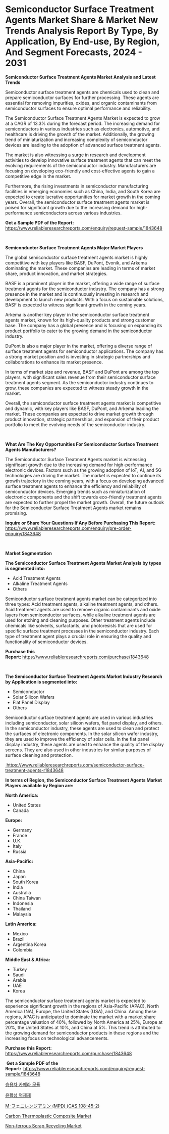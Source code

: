 <p><h1>Semiconductor Surface Treatment Agents Market Share & Market New Trends Analysis Report By Type, By Application, By End-use, By Region, And Segment Forecasts, 2024 - 2031</h1></p><p><strong>Semiconductor Surface Treatment Agents Market Analysis and Latest Trends</strong></p>
<p><p>Semiconductor surface treatment agents are chemicals used to clean and prepare semiconductor surfaces for further processing. These agents are essential for removing impurities, oxides, and organic contaminants from semiconductor surfaces to ensure optimal performance and reliability.</p><p>The Semiconductor Surface Treatment Agents Market is expected to grow at a CAGR of 13.3% during the forecast period. The increasing demand for semiconductors in various industries such as electronics, automotive, and healthcare is driving the growth of the market. Additionally, the growing trend of miniaturization and increasing complexity of semiconductor devices are leading to the adoption of advanced surface treatment agents.</p><p>The market is also witnessing a surge in research and development activities to develop innovative surface treatment agents that can meet the evolving requirements of the semiconductor industry. Manufacturers are focusing on developing eco-friendly and cost-effective agents to gain a competitive edge in the market.</p><p>Furthermore, the rising investments in semiconductor manufacturing facilities in emerging economies such as China, India, and South Korea are expected to create lucrative opportunities for market growth in the coming years. Overall, the semiconductor surface treatment agents market is poised for significant growth due to the increasing demand for high-performance semiconductors across various industries.</p></p>
<p><strong>Get a Sample PDF of the Report:&nbsp;</strong> <a href="https://www.reliableresearchreports.com/enquiry/request-sample/1843648">https://www.reliableresearchreports.com/enquiry/request-sample/1843648</a></p>
<p>&nbsp;</p>
<p><strong>Semiconductor Surface Treatment Agents Major Market Players</strong></p>
<p><p>The global semiconductor surface treatment agents market is highly competitive with key players like BASF, DuPont, Evonik, and Arkema dominating the market. These companies are leading in terms of market share, product innovation, and market strategies.</p><p>BASF is a prominent player in the market, offering a wide range of surface treatment agents for the semiconductor industry. The company has a strong presence in the market and is continuously investing in research and development to launch new products. With a focus on sustainable solutions, BASF is expected to witness significant growth in the coming years.</p><p>Arkema is another key player in the semiconductor surface treatment agents market, known for its high-quality products and strong customer base. The company has a global presence and is focusing on expanding its product portfolio to cater to the growing demand in the semiconductor industry.</p><p>DuPont is also a major player in the market, offering a diverse range of surface treatment agents for semiconductor applications. The company has a strong market position and is investing in strategic partnerships and collaborations to enhance its market presence.</p><p>In terms of market size and revenue, BASF and DuPont are among the top players, with significant sales revenue from their semiconductor surface treatment agents segment. As the semiconductor industry continues to grow, these companies are expected to witness steady growth in the market.</p><p>Overall, the semiconductor surface treatment agents market is competitive and dynamic, with key players like BASF, DuPont, and Arkema leading the market. These companies are expected to drive market growth through product innovation, strategic partnerships, and expansion of their product portfolio to meet the evolving needs of the semiconductor industry.</p></p>
<p>&nbsp;</p>
<p><strong>What Are The Key Opportunities For Semiconductor Surface Treatment Agents Manufacturers?</strong></p>
<p><p>The Semiconductor Surface Treatment Agents market is witnessing significant growth due to the increasing demand for high-performance electronic devices. Factors such as the growing adoption of IoT, AI, and 5G technologies are driving the market. The market is expected to continue its growth trajectory in the coming years, with a focus on developing advanced surface treatment agents to enhance the efficiency and reliability of semiconductor devices. Emerging trends such as miniaturization of electronic components and the shift towards eco-friendly treatment agents are expected to further propel the market growth. Overall, the future outlook for the Semiconductor Surface Treatment Agents market remains promising.</p></p>
<p><strong>Inquire or Share Your Questions If Any Before Purchasing This Report:</strong> <a href="https://www.reliableresearchreports.com/enquiry/pre-order-enquiry/1843648">https://www.reliableresearchreports.com/enquiry/pre-order-enquiry/1843648</a></p>
<p>&nbsp;</p>
<p><strong>Market Segmentation</strong></p>
<p><strong>The Semiconductor Surface Treatment Agents Market Analysis by types is segmented into:</strong></p>
<p><ul><li>Acid Treatment Agents</li><li>Alkaline Treatment Agents</li><li>Others</li></ul></p>
<p><p>Semiconductor surface treatment agents market can be categorized into three types: Acid treatment agents, alkaline treatment agents, and others. Acid treatment agents are used to remove organic contaminants and oxide layers from semiconductor surfaces, while alkaline treatment agents are used for etching and cleaning purposes. Other treatment agents include chemicals like solvents, surfactants, and photoresists that are used for specific surface treatment processes in the semiconductor industry. Each type of treatment agent plays a crucial role in ensuring the quality and functionality of semiconductor devices.</p></p>
<p><strong>Purchase this Report:&nbsp;</strong><a href="https://www.reliableresearchreports.com/purchase/1843648">https://www.reliableresearchreports.com/purchase/1843648</a></p>
<p>&nbsp;</p>
<p><strong>The Semiconductor Surface Treatment Agents Market Industry Research by Application is segmented into:</strong></p>
<p><ul><li>Semiconductor</li><li>Solar Silicon Wafers</li><li>Flat Panel Display</li><li>Others</li></ul></p>
<p><p>Semiconductor surface treatment agents are used in various industries including semiconductor, solar silicon wafers, flat panel display, and others. In the semiconductor industry, these agents are used to clean and protect the surfaces of electronic components. In the solar silicon wafer industry, they are used to improve the efficiency of solar cells. In the flat panel display industry, these agents are used to enhance the quality of the display screens. They are also used in other industries for similar purposes of surface cleaning and protection.</p></p>
<p><a href="https://www.reliableresearchreports.com/semiconductor-surface-treatment-agents-r1843648">&nbsp;https://www.reliableresearchreports.com/semiconductor-surface-treatment-agents-r1843648</a></p>
<p><strong>In terms of Region, the Semiconductor Surface Treatment Agents Market Players available by Region are:</strong></p>
<p>
    <p> <strong> North America: </strong>
        <ul>
            <li>United States</li>
            <li>Canada</li>
        </ul>
        </p> 
    <p> <strong> Europe: </strong>
        <ul>
            <li>Germany</li>
            <li>France</li>
            <li>U.K.</li>
            <li>Italy</li>
            <li>Russia</li>
        </ul>
        </p> 
    <p> <strong> Asia-Pacific: </strong>
        <ul>
            <li>China</li>
            <li>Japan</li>
            <li>South Korea</li>
            <li>India</li>
            <li>Australia</li>
            <li>China Taiwan</li>
            <li>Indonesia</li>
            <li>Thailand</li>
            <li>Malaysia</li>
        </ul>
        </p> 
    <p> <strong> Latin America: </strong>
        <ul>
            <li>Mexico</li>
            <li>Brazil</li>
            <li>Argentina Korea</li>
            <li>Colombia</li>
        </ul>
        </p> 
    <p> <strong> Middle East & Africa: </strong>
        <ul>
            <li>Turkey</li>
            <li>Saudi</li>
            <li>Arabia</li>
            <li>UAE</li>
            <li>Korea</li>
        </ul>
    </p>
    </p>
<p><p>The semiconductor surface treatment agents market is expected to experience significant growth in the regions of Asia-Pacific (APAC), North America (NA), Europe, the United States (USA), and China. Among these regions, APAC is anticipated to dominate the market with a market share percentage valuation of 40%, followed by North America at 25%, Europe at 20%, the United States at 10%, and China at 5%. This trend is attributed to the growing demand for semiconductor products in these regions and the increasing focus on technological advancements.</p></p>
<p><strong>Purchase this Report: </strong><a href="https://www.reliableresearchreports.com/purchase/1843648">https://www.reliableresearchreports.com/purchase/1843648</a></p>
<p>&nbsp;<strong>Get a Sample PDF of the Report:&nbsp;&nbsp;</strong><a href="https://www.reliableresearchreports.com/enquiry/request-sample/1843648">https://www.reliableresearchreports.com/enquiry/request-sample/1843648</a></p>
<p><strong></strong></p>
<p><p><a href="https://github.com/DavidRobb19/Market-Research-Report-List-1/blob/main/7031181144450.md">승용차 카메라 모듈</a></p><p><a href="https://github.com/shade463/Market-Research-Report-List-1/blob/main/8756774144449.md">윤활성 억제제</a></p><p><a href="https://github.com/CloydAbbott2023/Market-Research-Report-List-2/blob/main/5207801138407.md">M-フェニレンジアミン (MPD) (CAS 108-45-2)</a></p><p><a href="https://github.com/bushilahore52/Market-Research-Report-List-1/blob/main/carbon-thermoplastic-composite-market.md">Carbon Thermoplastic Composite Market</a></p><p><a href="https://github.com/khkjaxbn36/Market-Research-Report-List-1/blob/main/non-ferrous-scrap-recycling-market.md">Non-ferrous Scrap Recycling Market</a></p></p>